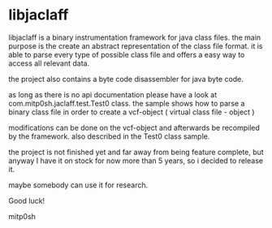 libjaclaff
==========

libjaclaff is a binary instrumentation framework for java class files. the main purpose is the create an abstract representation of the class file format. it is able to parse every type of possible class file and offers a easy way to access all relevant data.

the project also contains a byte code disassembler for java byte code.

as long as there is no api documentation please have a look at com.mitp0sh.jaclaff.test.Test0 class. the sample shows how to parse a binary class file in order to create a vcf-object ( virtual class file - object )

modifications can be done on the vcf-object and afterwards be recompiled by the framework. also described in the Test0 class sample.

the project is not finished yet and far away from being feature complete, but anyway I have it on stock for now more than 5 years, so i decided to release it.

maybe somebody can use it for research.

Good luck!

mitp0sh